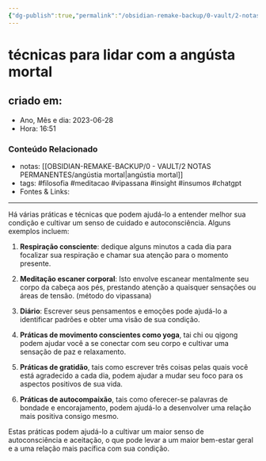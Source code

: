 ```yaml
---
{"dg-publish":true,"permalink":"/obsidian-remake-backup/0-vault/2-notas-permanentes/tecnicas-para-lidar-com-a-angusta-mortal/","tags":["permanente","filosofia","meditacao","vipassana","insight","insumos","chatgpt"],"dgHomeLink":true,"dgShowLocalGraph":true,"dgShowFileTree":true,"dgEnableSearch":true,"noteIcon":""}
---
```


# técnicas para lidar com a angústa mortal

## criado em: 
-  Ano, Mês e dia: 2023-06-28
- Hora: 16:51

### Conteúdo Relacionado
- notas: [[OBSIDIAN-REMAKE-BACKUP/0 - VAULT/2 NOTAS PERMANENTES/angústia mortal\|angústia mortal]]
- tags: #filosofia #meditacao #vipassana #insight #insumos #chatgpt 
- Fontes & Links: 
---
Há várias práticas e técnicas que podem ajudá-lo a entender melhor sua condição e cultivar um senso de cuidado e autoconsciência. Alguns exemplos incluem:

1. **Respiração consciente**: dedique alguns minutos a cada dia para focalizar sua respiração e chamar sua atenção para o momento presente.
    
2. **Meditação escaner corporal**: Isto envolve escanear mentalmente seu corpo da cabeça aos pés, prestando atenção a quaisquer sensações ou áreas de tensão. (método do vipassana)
    
3. **Diário**: Escrever seus pensamentos e emoções pode ajudá-lo a identificar padrões e obter uma visão de sua condição.
    
4. **Práticas de movimento conscientes como yoga**, tai chi ou qigong podem ajudar você a se conectar com seu corpo e cultivar uma sensação de paz e relaxamento.
    
5. **Práticas de gratidão**, tais como escrever três coisas pelas quais você está agradecido a cada dia, podem ajudar a mudar seu foco para os aspectos positivos de sua vida.
    
6. **Práticas de autocompaixão**, tais como oferecer-se palavras de bondade e encorajamento, podem ajudá-lo a desenvolver uma relação mais positiva consigo mesmo.

Estas práticas podem ajudá-lo a cultivar um maior senso de autoconsciência e aceitação, o que pode levar a um maior bem-estar geral e a uma relação mais pacífica com sua condição.